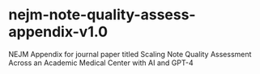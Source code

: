 # nejm-note-quality-assess-appendix-v1.0
NEJM Appendix for journal paper titled Scaling Note Quality Assessment Across an Academic Medical Center with AI and GPT-4 
